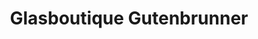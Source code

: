 ---
title: "Glasboutique Gutenbrunner"
url: /kefermarkt/glasboutique-gutenbrunner/
shop: Glaserei
---